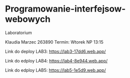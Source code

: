 # Programowanie-interfejsow-webowych
Laboratorium

Klaudia Marzec 263890
Termin: Wtorek NP 13:15

Link do deploy LAB3: https://lab3-17dd6.web.app/

Link do edploy LAB4: https://lab4-8e944.web.app/

Link do edploy LAB5: https://lab5-1e5d9.web.app/
